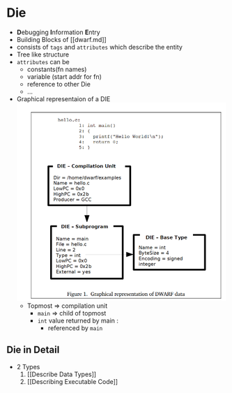# Die

- **D**ebugging **I**nformation **E**ntry
- Building Blocks of [[dwarf.md]]
- consists of `tags` and `attributes` which describe the entity
- Tree like structure
- `attributes` can be 
  - constants(fn names)
  - variable (start addr for fn)
  - reference to other Die
  - ...
- Graphical representaion of a DIE
  ![](assets/images/die/die_1.png)
  - Topmost => compilation unit 
    - `main` => child of topmost
    - `int` value returned by main :
      - referenced by `main`

## Die in Detail

- 2 Types
  1. [[Describe Data Types]]
  2. [[Describing Executable Code]] 

